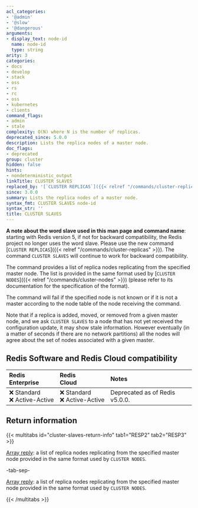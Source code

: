 ```yaml
---
acl_categories:
- '@admin'
- '@slow'
- '@dangerous'
arguments:
- display_text: node-id
  name: node-id
  type: string
arity: 3
categories:
- docs
- develop
- stack
- oss
- rs
- rc
- oss
- kubernetes
- clients
command_flags:
- admin
- stale
complexity: O(N) where N is the number of replicas.
deprecated_since: 5.0.0
description: Lists the replica nodes of a master node.
doc_flags:
- deprecated
group: cluster
hidden: false
hints:
- nondeterministic_output
linkTitle: CLUSTER SLAVES
replaced_by: '[`CLUSTER REPLICAS`]({{< relref "/commands/cluster-replicas" >}})'
since: 3.0.0
summary: Lists the replica nodes of a master node.
syntax_fmt: CLUSTER SLAVES node-id
syntax_str: ''
title: CLUSTER SLAVES
---
```

**A note about the word slave used in this man page and command name**: starting with Redis version 5, if not for backward compatibility, the Redis project no longer uses the word slave. Please use the new command [`CLUSTER REPLICAS`]({{< relref "/commands/cluster-replicas" >}}). The command `CLUSTER SLAVES` will continue to work for backward compatibility.

The command provides a list of replica nodes replicating from the specified
master node. The list is provided in the same format used by [`CLUSTER NODES`]({{< relref "/commands/cluster-nodes" >}}) (please refer to its documentation for the specification of the format).

The command will fail if the specified node is not known or if it is not
a master according to the node table of the node receiving the command.

Note that if a replica is added, moved, or removed from a given master node,
and we ask `CLUSTER SLAVES` to a node that has not yet received the
configuration update, it may show stale information. However eventually
(in a matter of seconds if there are no network partitions) all the nodes
will agree about the set of nodes associated with a given master.

## Redis Software and Redis Cloud compatibility

| Redis<br />Enterprise | Redis<br />Cloud | <span style="min-width: 9em; display: table-cell">Notes</span> |
|:----------------------|:-----------------|:------|
| <span title="Not supported">&#x274c; Standard</span><br /><span title="Not supported"><nobr>&#x274c; Active-Active</nobr></span> | <span title="Not supported">&#x274c; Standard</span><br /><span title="Not supported"><nobr>&#x274c; Active-Active</nobr></span> | Deprecated as of Redis v5.0.0. |

## Return information

{{< multitabs id="cluster-slaves-return-info" 
    tab1="RESP2" 
    tab2="RESP3" >}}

[Array reply](../../develop/reference/protocol-spec#arrays): a list of replica nodes replicating from the specified master node provided in the same format used by `CLUSTER NODES`.

-tab-sep-

[Array reply](../../develop/reference/protocol-spec#arrays): a list of replica nodes replicating from the specified master node provided in the same format used by `CLUSTER NODES`.

{{< /multitabs >}}
